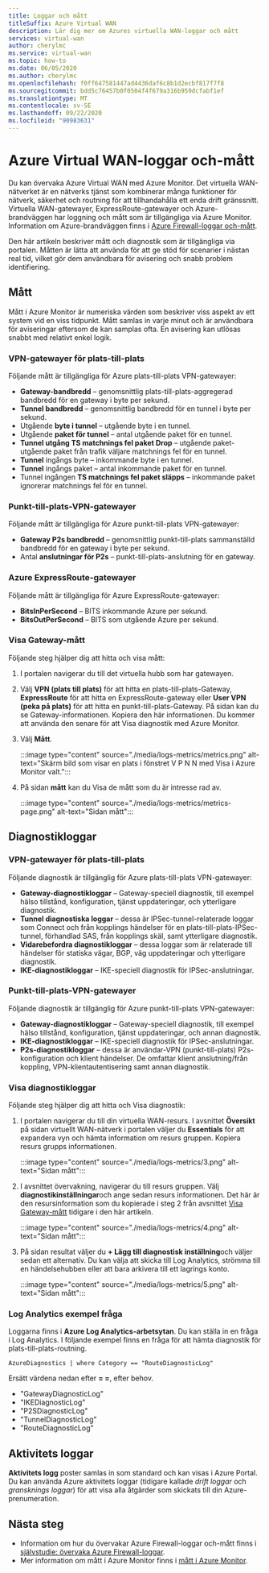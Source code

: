 ```yaml
---
title: Loggar och mått
titleSuffix: Azure Virtual WAN
description: Lär dig mer om Azures virtuella WAN-loggar och mått
services: virtual-wan
author: cherylmc
ms.service: virtual-wan
ms.topic: how-to
ms.date: 06/05/2020
ms.author: cherylmc
ms.openlocfilehash: f0ff647581447ad4436daf6c8b1d2ecbf817f7f8
ms.sourcegitcommit: bdd5c76457b0f0504f4f679a316b959dcfabf1ef
ms.translationtype: MT
ms.contentlocale: sv-SE
ms.lasthandoff: 09/22/2020
ms.locfileid: "90983631"
---
```

# <a name="azure-virtual-wan-logs-and-metrics"></a>Azure Virtual WAN-loggar och-mått

Du kan övervaka Azure Virtual WAN med Azure Monitor. Det virtuella WAN-nätverket är en nätverks tjänst som kombinerar många funktioner för nätverk, säkerhet och routning för att tillhandahålla ett enda drift gränssnitt. Virtuella WAN-gatewayer, ExpressRoute-gatewayer och Azure-brandväggen har loggning och mått som är tillgängliga via Azure Monitor. Information om Azure-brandväggen finns i [Azure Firewall-loggar och-mått](../firewall/logs-and-metrics.md).

Den här artikeln beskriver mått och diagnostik som är tillgängliga via portalen. Måtten är lätta att använda för att ge stöd för scenarier i nästan real tid, vilket gör dem användbara för avisering och snabb problem identifiering.

## <a name="metrics"></a>Mått

Mått i Azure Monitor är numeriska värden som beskriver viss aspekt av ett system vid en viss tidpunkt. Mått samlas in varje minut och är användbara för aviseringar eftersom de kan samplas ofta. En avisering kan utlösas snabbt med relativt enkel logik.

### <a name="site-to-site-vpn-gateways"></a>VPN-gatewayer för plats-till-plats

Följande mått är tillgängliga för Azure plats-till-plats VPN-gatewayer:

* **Gateway-bandbredd** – genomsnittlig plats-till-plats-aggregerad bandbredd för en gateway i byte per sekund.
* **Tunnel bandbredd** – genomsnittlig bandbredd för en tunnel i byte per sekund.
* Utgående **byte i tunnel** – utgående byte i en tunnel. 
* Utgående **paket för tunnel** – antal utgående paket för en tunnel. 
* **Tunnel utgång TS matchnings fel paket Drop** – utgående paket-utgående paket från trafik väljare matchnings fel för en tunnel. 
* **Tunnel** ingångs byte – inkommande byte i en tunnel. 
* **Tunnel** ingångs paket – antal inkommande paket för en tunnel. 
* Tunnel ingången **TS matchnings fel paket släpps** – inkommande paket ignorerar matchnings fel för en tunnel. 

### <a name="point-to-site-vpn-gateways"></a>Punkt-till-plats-VPN-gatewayer

Följande mått är tillgängliga för Azure punkt-till-plats VPN-gatewayer:

* **Gateway P2s bandbredd** – genomsnittlig punkt-till-plats sammanställd bandbredd för en gateway i byte per sekund.
* Antal **anslutningar för P2s** – punkt-till-plats-anslutning för en gateway.

### <a name="azure-expressroute-gateways"></a>Azure ExpressRoute-gatewayer

Följande mått är tillgängliga för Azure ExpressRoute-gatewayer:

* **BitsInPerSecond** – BITS inkommande Azure per sekund.
* **BitsOutPerSecond** – BITS som utgående Azure per sekund.

### <a name="view-gateway-metrics"></a><a name="metrics-steps"></a>Visa Gateway-mått

Följande steg hjälper dig att hitta och visa mått:

1. I portalen navigerar du till det virtuella hubb som har gatewayen.

2. Välj **VPN (plats till plats)** för att hitta en plats-till-plats-Gateway, **ExpressRoute** för att hitta en ExpressRoute-gateway eller **User VPN (peka på plats)** för att hitta en punkt-till-plats-Gateway. På sidan kan du se Gateway-informationen. Kopiera den här informationen. Du kommer att använda den senare för att Visa diagnostik med Azure Monitor.

3. Välj **Mått**.

   :::image type="content" source="./media/logs-metrics/metrics.png" alt-text="Skärm bild som visar en plats i fönstret V P N N med Visa i Azure Monitor valt.":::

4. På sidan **mått** kan du Visa de mått som du är intresse rad av.

   :::image type="content" source="./media/logs-metrics/metrics-page.png" alt-text="Sidan mått":::

## <a name="diagnostic-logs"></a><a name="diagnostic"></a>Diagnostikloggar

### <a name="site-to-site-vpn-gateways"></a>VPN-gatewayer för plats-till-plats

Följande diagnostik är tillgänglig för Azure plats-till-plats VPN-gatewayer:

* **Gateway-diagnostikloggar** – Gateway-speciell diagnostik, till exempel hälso tillstånd, konfiguration, tjänst uppdateringar, och ytterligare diagnostik.
* **Tunnel diagnostiska loggar** – dessa är IPSec-tunnel-relaterade loggar som Connect och från kopplings händelser för en plats-till-plats-IPSec-tunnel, förhandlad SAS, från kopplings skäl, samt ytterligare diagnostik.
* **Vidarebefordra diagnostikloggar** – dessa loggar som är relaterade till händelser för statiska vägar, BGP, väg uppdateringar och ytterligare diagnostik.
* **IKE-diagnostikloggar** – IKE-speciell diagnostik för IPSec-anslutningar.

### <a name="point-to-site-vpn-gateways"></a>Punkt-till-plats-VPN-gatewayer

Följande diagnostik är tillgänglig för Azure punkt-till-plats VPN-gatewayer:

* **Gateway-diagnostikloggar** – Gateway-speciell diagnostik, till exempel hälso tillstånd, konfiguration, tjänst uppdateringar, och annan diagnostik.
* **IKE-diagnostikloggar** – IKE-speciell diagnostik för IPSec-anslutningar.
* **P2s-diagnostikloggar** – dessa är användar-VPN (punkt-till-plats) P2s-konfiguration och klient händelser. De omfattar klient anslutning/från koppling, VPN-klientautentisering samt annan diagnostik.

### <a name="view-diagnostic-logs"></a><a name="diagnostic-steps"></a>Visa diagnostikloggar

Följande steg hjälper dig att hitta och Visa diagnostik:

1. I portalen navigerar du till din virtuella WAN-resurs. I avsnittet **Översikt** på sidan virtuellt WAN-nätverk i portalen väljer du **Essentials** för att expandera vyn och hämta information om resurs gruppen. Kopiera resurs grupps informationen.

   :::image type="content" source="./media/logs-metrics/3.png" alt-text="Sidan mått":::

2. I avsnittet övervakning, navigerar du till resurs gruppen. Välj **diagnostikinställningar**och ange sedan resurs informationen. Det här är den resursinformation som du kopierade i steg 2 från avsnittet [Visa Gateway-mått](#metrics-steps) tidigare i den här artikeln.

   :::image type="content" source="./media/logs-metrics/4.png" alt-text="Sidan mått":::

3. På sidan resultat väljer du **+ Lägg till diagnostisk inställning**och väljer sedan ett alternativ. Du kan välja att skicka till Log Analytics, strömma till en händelsehubben eller att bara arkivera till ett lagrings konto.

   :::image type="content" source="./media/logs-metrics/5.png" alt-text="Sidan mått":::

### <a name="log-analytics-sample-query"></a><a name="sample-query"></a>Log Analytics exempel fråga

Loggarna finns i **Azure Log Analytics-arbetsytan**. Du kan ställa in en fråga i Log Analytics. I följande exempel finns en fråga för att hämta diagnostik för plats-till-plats-routning.

```AzureDiagnostics | where Category == "RouteDiagnosticLog"```

Ersätt värdena nedan efter **= =**, efter behov.

* "GatewayDiagnosticLog"
* "IKEDiagnosticLog"
* "P2SDiagnosticLog"
* "TunnelDiagnosticLog"
* "RouteDiagnosticLog"

## <a name="activity-logs"></a><a name="activity-logs"></a>Aktivitets loggar

**Aktivitets logg** poster samlas in som standard och kan visas i Azure Portal. Du kan använda Azure aktivitets loggar (tidigare kallade *drift loggar* och *gransknings loggar*) för att visa alla åtgärder som skickats till din Azure-prenumeration.

## <a name="next-steps"></a>Nästa steg

* Information om hur du övervakar Azure Firewall-loggar och-mått finns i [självstudie: övervaka Azure Firewall-loggar](../firewall/tutorial-diagnostics.md).
* Mer information om mått i Azure Monitor finns i [mått i Azure Monitor](../azure-monitor/platform/data-platform-metrics.md).
